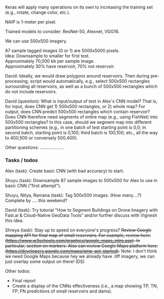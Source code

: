 Keras will apply many operations on its own to increasing the training set (e.g., rotate, change color, etc.).

NAIP is 1-meter per pixel.

Trained models to consider: ResNet-50, Alexnet, VGG16.

We can use 500x500 imagery.

87 sample tagged images (0 or 1) are 5000x5000 pixels.  
Idea: Downsample to smaller for first test.  
Approximately 70,000 kb per sample image.  
Approximately 30% have reservoir, 70% not reservoir.

David: Ideally, we would draw polygons around reservoirs. Then during pre-processing, script would automatically, e.g., select 500x500 rectangles surrounding all reservoirs, as well as a bunch of 500x500 rectangles which do not include reservoirs.

David (question): What is input/output of test in Alex's CNN model? That is, for input, does CNN get 1) 500x500 rectangles, or 2) whole map? For output, does CNN predict 500x500 rectangles which contain reservoir? Does CNN therefore need segments of entire map (e.g., using FishNet) into 500x500 rectangles? In this case, should we segment map into different partitioning schemes (e.g., in one batch of test starting point is 0,0; in second batch, starting point is 0,100; third batch is 100,100; etc., all the way to 400,500 or conversely 500,400).

Other questions: ...................

### Tasks / todos
Alex (task): Create basic CNN (with bad accuracy) to start.

Shuyu (task): Downsample 87 sample images to 500x500 for Alex to use in basic CNN ("first attempt").

Shuyu, Nitya, Ramana (task): Tag 500x500 images. (How many....?) Complete by .... this weekend?

David (task): Try tutorial "How to Segment Buildings on Drone Imagery with Fast.ai & Cloud-Native GeoData Tools" and/or further discuss with Vignesh this idea.

Shreya (task): Stay up to speed on everyone's progress? ~~Review Google mapping API for final map of small reservoirs. For example, review here: (https://www.w3schools.com/graphics/google_maps_intro.asp). In particular, section on *markers*. Also can review Google Maps platform here: (https://developers.google.com/maps/gmp-get-started).~~ Note: I don't think we need Google Maps because hey we already have .tiff imagery, we can just overlay some output on there! (DS)

Other todos:
* Final report
* Create a display of the CNNs effectiveness (i.e., a map showing TP, TN, FP, FN predictions of small reservoirs and dams).
